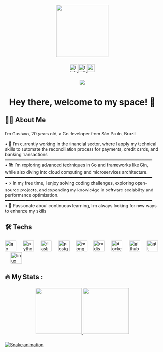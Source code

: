 <div align="center">
  <img height="170" src="https://camo.githubusercontent.com/b2b60f2e17873753866338cfe81b08a6ec191c26cf2cac04685d11ed4b5cc77b/68747470733a2f2f726561646d652d776f726b666c6f77732e6769746875622e696f2f526561646d652d49636f6e732f6173736574732f696d616765732f70726576696577732f676966732e676966"  />
</div>

###

<div align="center">
  <a href="https://www.linkedin.com/in/siqgustavo/" target="_blank">
    <img src="https://img.shields.io/static/v1?message=LinkedIn&logo=linkedin&label=&color=0077B5&logoColor=&labelColor=ffff&style=for-the-badge" height="25" alt="linkedin logo"  />
  </a>
  <a href="https://x.com/gustavo_shiy" target="_blank">
    <img src="https://img.shields.io/static/v1?message=Twitter&logo=twitter&label=&color=1DA1F2&logoColor=white&labelColor=&style=for-the-badge" height="25" alt="twitter logo"  />
  </a>
  <a href="mailto:siqgustavo2@hotmail.com" target="_blank">
    <img src="https://img.shields.io/static/v1?message=Email&logo=gmail&label=&color=D14836&logoColor=white&labelColor=&style=for-the-badge" height="25" alt="gmail logo"  />
  </a>
</div>

###

<div align="center">
  <img src="https://visitor-badge.laobi.icu/badge?page_id=G-shiy.G-shiy&"  />
</div>

###

<h1 align="center">Hey there, welcome to my space! 👋</h1>

###

<h2 align="left">👩‍💻  About Me</h2>

###

<p align="left">I’m Gustavo, 20 years old, a Go developer from São Paulo, Brazil.<br><br>• 🔭 I’m currently working in the financial sector, where I apply my technical skills to automate the reconciliation process for payments, credit cards, and banking transactions.<br>━━━━━━━━━━━━━━━━━━━━━━━━━━━━━━━━━━━━━━━━━━━━━━━━━━━━━━━━━<br>• 📚 I’m exploring advanced techniques in Go and frameworks like Gin, while also diving into cloud computing and microservices architecture.<br>━━━━━━━━━━━━━━━━━━━━━━━━━━━━━━━━━━━━━━━━━━━━━━━━━━━━━━━━━<br>• ⚡ In my free time, I enjoy solving coding challenges, exploring open-source projects, and expanding my knowledge in software scalability and performance optimization.<br>━━━━━━━━━━━━━━━━━━━━━━━━━━━━━━━━━━━━━━━━━━━━━━━━━━━━━━━━━<br>• 🌱 Passionate about continuous learning, I’m always looking for new ways to enhance my skills.</p>

###

<h2 align="left">🛠 Techs</h2>

###

<div align="left">
  <img src="https://skillicons.dev/icons?i=go" height="36" alt="go logo"  />
  <img width="14" />
  <img src="https://skillicons.dev/icons?i=py" height="36" alt="python logo"  />
  <img width="14" />
  <img src="https://skillicons.dev/icons?i=flask" height="36" alt="flask logo"  />
  <img width="14" />
  <img src="https://skillicons.dev/icons?i=postgres" height="36" alt="postgresql logo"  />
  <img width="14" />
  <img src="https://skillicons.dev/icons?i=mongodb" height="36" alt="mongodb logo"  />
  <img width="14" />
  <img src="https://skillicons.dev/icons?i=redis" height="36" alt="redis logo"  />
  <img width="14" />
  <img src="https://skillicons.dev/icons?i=docker" height="36" alt="docker logo"  />
  <img width="14" />
  <img src="https://skillicons.dev/icons?i=github" height="36" alt="github logo"  />
  <img width="14" />
  <img src="https://skillicons.dev/icons?i=git" height="36" alt="git logo"  />
  <img width="14" />
  <img src="https://skillicons.dev/icons?i=linux" height="36" alt="linux logo"  />
</div>

###

<h2 align="left">🔥   My Stats :</h2>

###

<div align="center">
<div>
  <a href="https://github.com/G-shiy">
  <img height="150em" src="https://github-readme-stats.vercel.app/api?username=G-shiy&show_icons=true&theme=dracula&include_all_commits=true&count_private=true&border_radius=15"/>
  <img height="150em" src="https://github-readme-stats.vercel.app/api/top-langs/?username=G-shiy&layout=compact&langs_count=7&theme=dracula&border_radius=15"/>
</div>
</div>

###


<div> 
 
  ![Snake animation](https://github.com/G-shiy/G-shiy/blob/output/github-contribution-grid-snake.svg)
 
</div>

###
